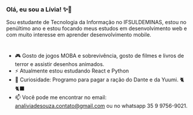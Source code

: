 ### Olá, eu sou a Lívia! ✨👋


 Sou estudante de Tecnologia da Informação no IFSULDEMINAS, estou no penúltimo ano e estou focando meus estudos em desenvolvimento web e com muito interesse em aprender desenvolvimento mobile.
 
 #

- 🎮 Gosto de jogos MOBA e sobrevivência, gosto de filmes e livros de terror e assistir desenhos animados.
- ⚡ Atualmente estou estudando React e Python
- 🧐 Curiosidade: Programo para pagar a ração do Dante e da Yuumi. 🐈🐈‍⬛
- 📫 Você pode me encontrar no email: analiviadesouza.contato@gmail.com ou no whatsapp 35 9 9756-9021.
